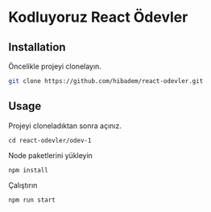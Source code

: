 # Kodluyoruz React Ödevler
## Installation

Öncelikle projeyi clonelayın.
```bash
git clone https://github.com/hibadem/react-odevler.git
```

## Usage

Projeyi cloneladıktan sonra açınız.

```linux
cd react-odevler/odev-1
```

Node paketlerini yükleyin

```linux
npm install
```

Çalıştırın

```linux
npm run start
```
